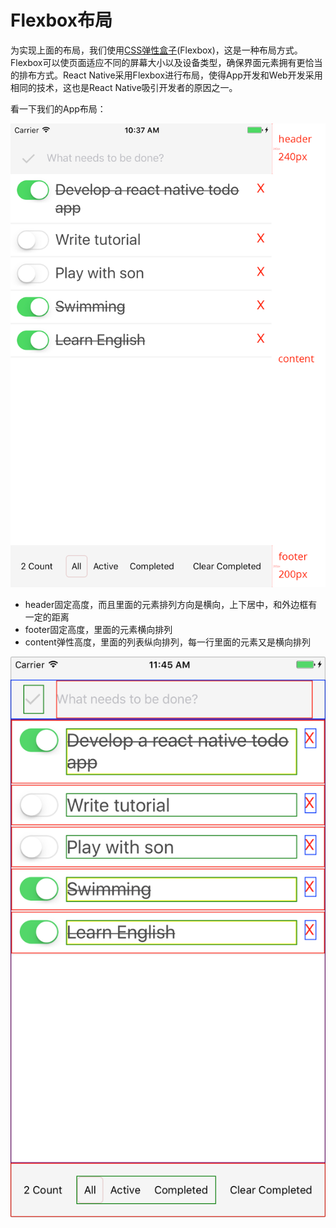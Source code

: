 # Flexbox布局

为实现上面的布局，我们使用[CSS弹性盒子](https://developer.mozilla.org/zh-CN/docs/Web/CSS/CSS_Flexible_Box_Layout/Using_CSS_flexible_boxes)\(Flexbox\)，这是一种布局方式。Flexbox可以使页面适应不同的屏幕大小以及设备类型，确保界面元素拥有更恰当的排布方式。React Native采用Flexbox进行布局，使得App开发和Web开发采用相同的技术，这也是React Native吸引开发者的原因之一。



看一下我们的App布局：

![](/assets/flex_layout.png)

* header固定高度，而且里面的元素排列方向是横向，上下居中，和外边框有一定的距离
* footer固定高度，里面的元素横向排列
* content弹性高度，里面的列表纵向排列，每一行里面的元素又是横向排列

![](/assets/flexbox_layout_desc.png)

